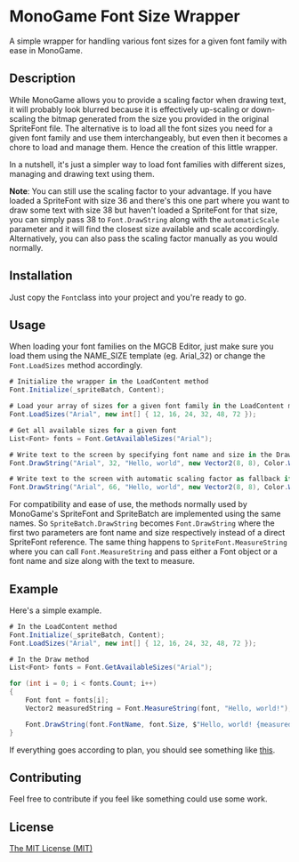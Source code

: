 # MonoGame Font Size Wrapper

A simple wrapper for handling various font sizes for a given font family with ease in MonoGame.

## Description

While MonoGame allows you to provide a scaling factor when drawing text, it will probably look blurred because it is effectively up-scaling or down-scaling the bitmap generated from the size you provided in the original SpriteFont file. The alternative is to load all the font sizes you need for a given font family and use them interchangeably, but even then it becomes a chore to load and manage them. Hence the creation of this little wrapper.

In a nutshell, it's just a simpler way to load font families with different sizes, managing and drawing text using them. 

**Note**: You can still use the scaling factor to your advantage. If you have loaded a SpriteFont with size 36 and there's this one part where you want to draw some text with size 38 but haven't loaded a SpriteFont for that size, you can simply pass 38 to ``Font.DrawString`` along with the ``automaticScale`` parameter and it will find the closest size available and scale accordingly. Alternatively, you can also pass the scaling factor manually as you would normally. 

## Installation

Just copy the ``Font``class into your project and you're ready to go.

## Usage
When loading your font families on the MGCB Editor, just make sure you load them using the NAME_SIZE template (eg. Arial_32) or change the ``Font.LoadSizes`` method accordingly.
```c#
# Initialize the wrapper in the LoadContent method
Font.Initialize(_spriteBatch, Content);

# Load your array of sizes for a given font family in the LoadContent method
Font.LoadSizes("Arial", new int[] { 12, 16, 24, 32, 48, 72 });

# Get all available sizes for a given font
List<Font> fonts = Font.GetAvailableSizes("Arial");

# Write text to the screen by specifying font name and size in the Draw method
Font.DrawString("Arial", 32, "Hello, world", new Vector2(8, 8), Color.White);

# Write text to the screen with automatic scaling factor as fallback if specified size doesn't exist
Font.DrawString("Arial", 66, "Hello, world", new Vector2(8, 8), Color.White, true);
```
For compatibility and ease of use, the methods normally used by MonoGame's SpriteFont and SpriteBatch are implemented using the same names. So ``SpriteBatch.DrawString`` becomes ``Font.DrawString`` where the first two parameters are font name and size respectively instead of a direct SpriteFont reference. The same thing happens to ``SpriteFont.MeasureString`` where you can call ``Font.MeasureString`` and pass either a Font object or a font name and size along with the text to measure.

## Example
Here's a simple example.

```c#
# In the LoadContent method
Font.Initialize(_spriteBatch, Content);
Font.LoadSizes("Arial", new int[] { 12, 16, 24, 32, 48, 72 });

# In the Draw method
List<Font> fonts = Font.GetAvailableSizes("Arial");

for (int i = 0; i < fonts.Count; i++)
{
    Font font = fonts[i];
    Vector2 measuredString = Font.MeasureString(font, "Hello, world!");

    Font.DrawString(font.FontName, font.Size, $"Hello, world! {measuredString.X},{measuredString.Y}", new Vector2(8, 72 * i + 8), Color.White);
}
```
If everything goes according to plan, you should see something like [this](https://joaomakes.games/wp-content/uploads/FontExample.png).

## Contributing
Feel free to contribute if you feel like something could use some work. 

## License
[The MIT License (MIT)](https://choosealicense.com/licenses/mit/)